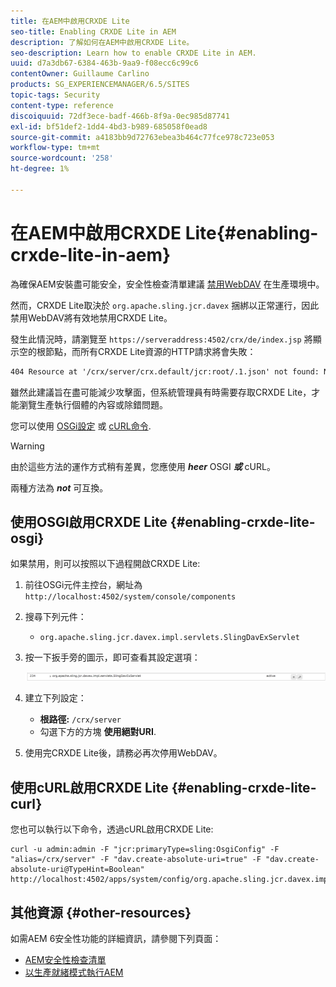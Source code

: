 ```yaml
---
title: 在AEM中啟用CRXDE Lite
seo-title: Enabling CRXDE Lite in AEM
description: 了解如何在AEM中啟用CRXDE Lite。
seo-description: Learn how to enable CRXDE Lite in AEM.
uuid: d7a3db67-6384-463b-9aa9-f08ecc6c99c6
contentOwner: Guillaume Carlino
products: SG_EXPERIENCEMANAGER/6.5/SITES
topic-tags: Security
content-type: reference
discoiquuid: 72df3ece-badf-466b-8f9a-0ec985d87741
exl-id: bf51def2-1dd4-4bd3-b989-685058f0ead8
source-git-commit: a4183bb9d72763ebea3b464c77fce978c723e053
workflow-type: tm+mt
source-wordcount: '258'
ht-degree: 1%

---
```


# 在AEM中啟用CRXDE Lite{#enabling-crxde-lite-in-aem}

為確保AEM安裝盡可能安全，安全性檢查清單建議 [禁用WebDAV](/help/sites-administering/security-checklist.md#disable-webdav) 在生產環境中。

然而，CRXDE Lite取決於 `org.apache.sling.jcr.davex` 捆綁以正常運行，因此禁用WebDAV將有效地禁用CRXDE Lite。

發生此情況時，請瀏覽至 `https://serveraddress:4502/crx/de/index.jsp` 將顯示空的根節點，而所有CRXDE Lite資源的HTTP請求將會失敗：

```xml
404 Resource at '/crx/server/crx.default/jcr:root/.1.json' not found: No resource found
```

雖然此建議旨在盡可能減少攻擊面，但系統管理員有時需要存取CRXDE Lite，才能瀏覽生產執行個體的內容或除錯問題。

您可以使用 [OSGi設定](#enabling-crxde-lite-osgi) 或 [cURL命令](#enabling-crxde-lite-curl).

>[!WARNING]
>
>由於這些方法的運作方式稍有差異，您應使用 ***heer*** OSGI ***或*** cURL。
>
>兩種方法為 ***not*** 可互換。

## 使用OSGI啟用CRXDE Lite {#enabling-crxde-lite-osgi}

如果禁用，則可以按照以下過程開啟CRXDE Lite:

1. 前往OSGi元件主控台，網址為 `http://localhost:4502/system/console/components`
1. 搜尋下列元件：

   * `org.apache.sling.jcr.davex.impl.servlets.SlingDavExServlet`

1. 按一下扳手旁的圖示，即可查看其設定選項：

   ![chlimage_1-80](assets/chlimage_1-80a.png)

1. 建立下列設定：

   * **根路徑:** `/crx/server`
   * 勾選下方的方塊 **使用絕對URI**.

1. 使用完CRXDE Lite後，請務必再次停用WebDAV。

## 使用cURL啟用CRXDE Lite {#enabling-crxde-lite-curl}

您也可以執行以下命令，透過cURL啟用CRXDE Lite:

```shell
curl -u admin:admin -F "jcr:primaryType=sling:OsgiConfig" -F "alias=/crx/server" -F "dav.create-absolute-uri=true" -F "dav.create-absolute-uri@TypeHint=Boolean" http://localhost:4502/apps/system/config/org.apache.sling.jcr.davex.impl.servlets.SlingDavExServlet
```

## 其他資源 {#other-resources}

如需AEM 6安全性功能的詳細資訊，請參閱下列頁面：

* [AEM安全性檢查清單](/help/sites-administering/security-checklist.md)
* [以生產就緒模式執行AEM](/help/sites-administering/production-ready.md)
